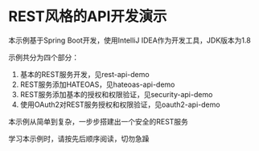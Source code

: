 # REST风格的API开发演示

本示例基于Spring Boot开发，使用IntelliJ IDEA作为开发工具，JDK版本为1.8

示例共分为四个部分：  

1. 基本的REST服务开发，见rest-api-demo  
2. REST服务添加HATEOAS，见hateoas-api-demo  
3. REST服务添加基本的授权和权限验证，见security-api-demo  
4. 使用OAuth2对REST服务授权和权限验证，见oauth2-api-demo  

本示例从简单到复杂，一步步搭建出一个安全的REST服务

学习本示例时，请按先后顺序阅读，切勿急躁
    
    